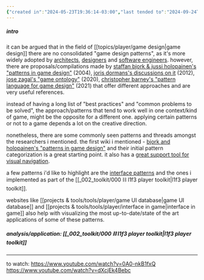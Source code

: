 ```yaml
---
{"created in":"2024-05-23T19:36:14-03:00","last tended to":"2024-09-24T15:57:09-03:00","aliases":["fundamental elements of games"],"tags":["gamedesign","patterns","player","🌱"],"dg-publish":true,"notestage":["🌱"],"permalink":"/patterns/pattern-collections/game-design-patterns/","dgPassFrontmatter":true,"created":"2024-05-23T19:36:14.003-03:00","updated":"2024-09-24T16:25:26.656-03:00"}
---
```


##### intro

it can be argued that in the field of [[topics/player/game design\|game design]] there are no consolidated "game design patterns", as it's more widely adopted by [architects](https://patternlanguage.cc/), [designers](https://maggieappleton.com/patterns) and [software engineers](https://gordonbrander.com/pattern/). however, there are proposals/compilations made by [staffan bjork & jussi holopainen's "patterns in game design"](http://virt10.itu.chalmers.se/index.php/Category:Patterns) (2004), [joris dormans's discussions on it](https://pure.hva.nl/ws/portalfiles/portal/141730/556198_Dissertatie_Dormans.pdf) (2012), [jose zagal's "game ontology"](https://www.gameontology.com/index.php/Main_Page) (2020), [christopher barney's "pattern language for game design"](https://patternlanguageforgamedesign.com/PatternLibraryApp/PatternLibrary/) (2021) that offer different approaches and are very useful references.

instead of having a long list of "best practices" and "common problems to be solved", the approach/patterns that tend to work well in one context/kind of game, might be the opposite for a different one. applying certain patterns or not to a game depends a lot on the creative direction.

nonetheless, there are some commonly seen patterns and threads amongst the researchers i mentioned. the first wiki i mentioned - [bjork and holopainen's "patterns in game design"](http://virt10.itu.chalmers.se/index.php/Category:Patterns) and their initial pattern categorization is a great starting point. it also has a [great support tool for visual navigation](https://gdpv.is/).

a few patterns i'd like to highlight are the [interface patterns](http://virt10.itu.chalmers.se/index.php/Category:Interface_Patterns) and the ones i implemented as part of the [[_002_toolkit/000 ⛓ l1f3 player toolkit\|l1f3 player toolkit]].

websites like [[projects & tools/tools/player/game UI database\|game UI database]] and [[projects & tools/tools/player/interface in game\|interface in game]] also help with visualizing the most up-to-date/state of the art applications of some of these patterns.

##### analysis/application: [[_002_toolkit/000 ⛓ l1f3 player toolkit\|l1f3 player toolkit]]



---
to watch:
https://www.youtube.com/watch?v=0A0-nkB1fxQ
https://www.youtube.com/watch?v=dXcjEk4Bebc
